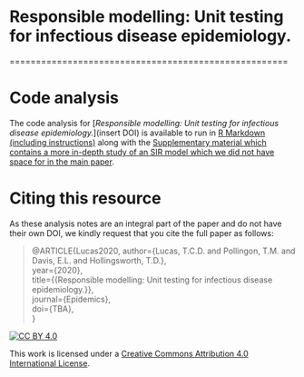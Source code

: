 # Responsible modelling: Unit testing for infectious disease epidemiology.
=====================================================

# Code analysis
The code analysis for [*Responsible modelling: Unit testing for infectious
disease epidemiology.*](insert DOI) is available to run in [R Markdown (including instructions)](unit_testing.Rmd) along with the [Supplementary material which contains a more in-depth study of an SIR model which we did not have space for in the main paper](unit_testing_supplementary_material.Rmd). 

# Citing this resource
As these analysis notes are an integral part of the paper and do not have their own DOI, we kindly request that you cite the full paper as follows:

> @ARTICLE{Lucas2020,
 author={Lucas, T.C.D. and Pollingon, T.M. and Davis, E.L. and Hollingsworth, T.D.},  
 year={2020},  
 title={{Responsible modelling: Unit testing for infectious disease epidemiology.}},  
 journal={Epidemics},  
 doi={TBA},  
}

[![CC BY 4.0][cc-by-shield]][cc-by]  

This work is licensed under a [Creative Commons Attribution 4.0 International License][cc-by].  

[cc-by]: http://creativecommons.org/licenses/by/4.0/  
[cc-by-shield]: https://img.shields.io/badge/License-CC%20BY%204.0-lightgrey.svg  
